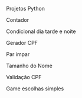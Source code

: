 Projetos Python

Contador

Condicional dia tarde e noite

Gerador CPF

Par impar

Tamanho do Nome

Validação CPF

Game escolhas simples

